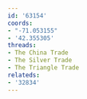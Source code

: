 ```yaml
---
id: '63154'
coords:
- "-71.053155"
- '42.355305'
threads:
- The China Trade
- The Silver Trade
- The Triangle Trade
relateds:
- '32834'
---
```


